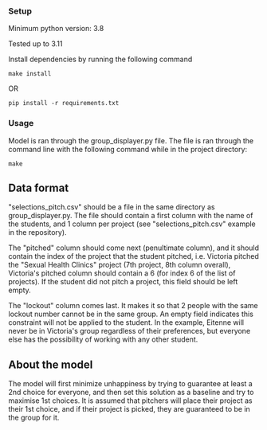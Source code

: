 ### Setup

Minimum python version: 3.8

Tested up to 3.11

Install dependencies by running the following command

```
make install
```
OR

```
pip install -r requirements.txt
```

### Usage

Model is ran through the group_displayer.py file. The file is ran through the command line with the following command while in the project directory:
```
make
```
## Data format
"selections_pitch.csv" should be a file in the same directory as group_displayer.py. The file should contain a first column with the name of the students, and 1 column per project (see "selections_pitch.csv" example in the repository).

The "pitched" column should come next (penultimate column), and it should contain the index of the project that the student pitched, i.e. Victoria pitched the "Sexual Health Clinics" project (7th project, 8th column overall), Victoria's pitched column should contain a 6 (for index 6 of the list of projects). If the student did not pitch a project, this field should be left empty.

The "lockout" column comes last. It makes it so that 2 people with the same lockout number cannot be in the same group. An empty field indicates this constraint will not be applied to the student. In the example, Eitenne will never be in Victoria's group regardless of their preferences, but everyone else has the possibility of working with any other student.

## About the model
The model will first minimize unhappiness by trying to guarantee at least a 2nd choice for everyone, and then set this solution as a baseline and try to maximise 1st choices. It is assumed that pitchers will place their project as their 1st choice, and if their project is picked, they are guaranteed to be in the group for it.
